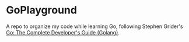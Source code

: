 # GoPlayground

A repo to organize my code while learning Go, following Stephen Grider's [Go: The Complete Developer's Guide (Golang)](https://www.udemy.com/share/101XnUB0sceVpQQHQ=/).
